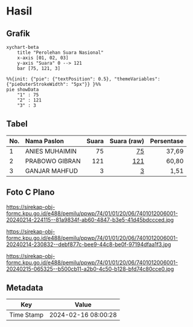# Hasil

## Grafik

```mermaid
xychart-beta
    title "Perolehan Suara Nasional"
    x-axis [01, 02, 03]
    y-axis "Suara" 0 --> 121
    bar [75, 121, 3]
```

```mermaid
%%{init: {"pie": {"textPosition": 0.5}, "themeVariables": {"pieOuterStrokeWidth": "5px"}} }%%
pie showData
    "1" : 75
    "2" : 121
    "3" : 3
```

## Tabel

| No. | Nama Paslon    | Suara | Suara (raw) | Persentase |
|:--- |:-------------- | -----:| -----------:| ----------:|
| 1   | ANIES MUHAIMIN | 75    | [75][p-1]   | 37,69      |
| 2   | PRABOWO GIBRAN | 121   | [121][p-2]  | 60,80      |
| 3   | GANJAR MAHFUD  | 3     | [3][p-3]    | 1,51       |


[p-1]: https://github.com/gigit-pemilu/pemilu-2024/blob/main/pilpres/hitung-suara/sub/74-sulawesi-tenggara/sub/01-kolaka/sub/01-wundulako/sub/2006-towua/sub/001-tps/sub/paslon-1.txt
[p-2]: https://github.com/gigit-pemilu/pemilu-2024/blob/main/pilpres/hitung-suara/sub/74-sulawesi-tenggara/sub/01-kolaka/sub/01-wundulako/sub/2006-towua/sub/001-tps/sub/paslon-2.txt
[p-3]: https://github.com/gigit-pemilu/pemilu-2024/blob/main/pilpres/hitung-suara/sub/74-sulawesi-tenggara/sub/01-kolaka/sub/01-wundulako/sub/2006-towua/sub/001-tps/sub/paslon-3.txt

## Foto C Plano

https://sirekap-obj-formc.kpu.go.id/e488/pemilu/ppwp/74/01/01/20/06/7401012006001-20240214-224115--81a9834f-ab60-4847-b3e5-41d45bdccced.jpg

https://sirekap-obj-formc.kpu.go.id/e488/pemilu/ppwp/74/01/01/20/06/7401012006001-20240214-230832--debf877c-bee9-44c8-be0f-97194dfaa1f3.jpg

https://sirekap-obj-formc.kpu.go.id/e488/pemilu/ppwp/74/01/01/20/06/7401012006001-20240215-065325--b500cb11-a2b0-4c50-b128-bfd74c80cce0.jpg


## Metadata

| Key        | Value               |
| ---------- | ------------------- |
| Time Stamp | 2024-02-16 08:00:28 |



